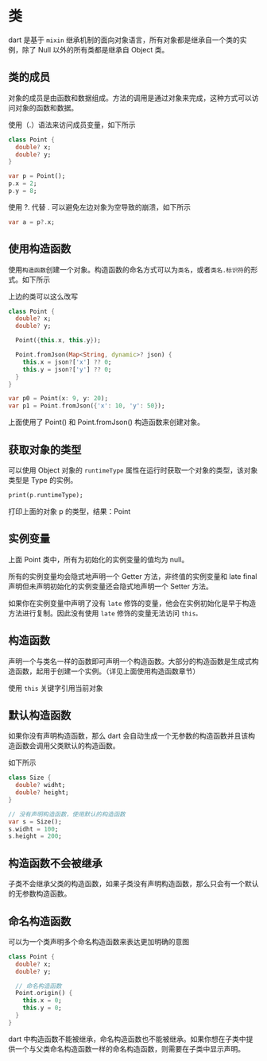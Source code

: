 # 类

dart 是基于 `mixin` 继承机制的面向对象语言，所有对象都是继承自一个类的实例，除了 Null 以外的所有类都是继承自 Object 类。

## 类的成员

对象的成员是由函数和数据组成。方法的调用是通过对象来完成，这种方式可以访问对象的函数和数据。

使用（.）语法来访问成员变量，如下所示

```dart
class Point {
  double? x;
  double? y;
}

var p = Point();
p.x = 2;
p.y = 8;
```

使用 ?. 代替 . 可以避免左边对象为空导致的崩溃，如下所示

```dart
var a = p?.x;
```

## 使用构造函数

使用`构造函数`创建一个对象。构造函数的命名方式可以为`类名`，或者`类名.标识符`的形式。如下所示

上边的类可以这么改写

```dart
class Point {
  double? x;
  double? y;

  Point({this.x, this.y});

  Point.fromJson(Map<String, dynamic>? json) {
    this.x = json?['x'] ?? 0;
    this.y = json?['y'] ?? 0;
  }
}

var p0 = Point(x: 9, y: 20);
var p1 = Point.fromJson({'x': 10, 'y': 50});
```

上面使用了 Point() 和 Point.fromJson() 构造函数来创建对象。

## 获取对象的类型

可以使用 Object 对象的 `runtimeType` 属性在运行时获取一个对象的类型，该对象类型是 Type 的实例。

```dart
print(p.runtimeType);
```

打印上面的对象 p 的类型，结果：Point

## 实例变量

上面 Point 类中，所有为初始化的实例变量的值均为 null。

所有的实例变量均会隐式地声明一个 Getter 方法，非终值的实例变量和 late final 声明但未声明初始化的实例变量还会隐式地声明一个 Setter 方法。

如果你在实例变量中声明了没有 `late` 修饰的变量，他会在实例初始化是早于构造方法进行复制。因此没有使用 `late` 修饰的变量无法访问 `this。`

## 构造函数

声明一个与类名一样的函数即可声明一个构造函数。大部分的构造函数是生成式构造函数，起用于创建一个实例。（详见上面使用构造函数章节）

使用 `this` 关键字引用当前对象

## 默认构造函数

如果你没有声明构造函数，那么 dart 会自动生成一个无参数的构造函数并且该构造函数会调用父类默认的构造函数。

如下所示

```dart
class Size {
  double? widht;
  double? height;
}

// 没有声明构造函数，使用默认的构造函数
var s = Size();
s.widht = 100;
s.height = 200;
```

## 构造函数不会被继承

子类不会继承父类的构造函数，如果子类没有声明构造函数，那么只会有一个默认的无参数构造函数。

## 命名构造函数

可以为一个类声明多个命名构造函数来表达更加明确的意图

```dart
class Point {
  double? x;
  double? y;

  // 命名构造函数
  Point.origin() {
    this.x = 0;
    this.y = 0;
  }
}
```

dart 中构造函数不能被继承，命名构造函数也不能被继承。如果你想在子类中提供一个与父类命名构造函数一样的命名构造函数，则需要在子类中显示声明。


